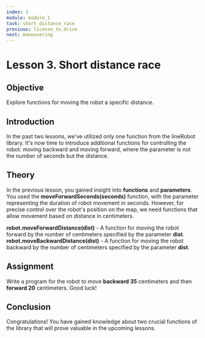 ```yaml
---
index: 3
module: module_1
task: short_distance_race
previous: license_to_drive
next: maneuvering
---
```

# Lesson 3. Short distance race

## Objective
Explore functions for moving the robot a specific distance.

## Introduction
In the past two lessons, we've utilized only one function from the lineRobot library. It's now time to introduce additional functions for controlling the robot: moving backward and moving forward, where the parameter is not the number of seconds but the distance.

## Theory

In the previous lesson, you gained insight into **functions** and **parameters**. You used the **moveForwardSeconds(seconds)** function, with the parameter representing the duration of robot movement in seconds. However, for precise control over the robot's position on the map, we need functions that allow movement based on distance in centimeters.

**robot.moveForwardDistance(dist)** - A function for moving the robot forward by the number of centimeters specified by the parameter **dist**.
**robot.moveBackwardDistance(dist)** -  A function for moving the robot backward by the number of centimeters specified by the parameter **dist**.


## Assignment 
Write a program for the robot to move **backward 35** centimeters and then **forward 20** centimeters. Good luck!

## Conclusion
Congratulations! You have gained knowledge about two crucial functions of the library that will prove valuable in the upcoming lessons.


